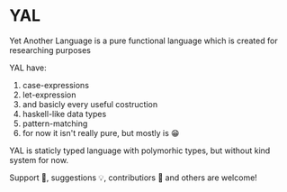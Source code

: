 # YAL
Yet Another Language is a pure functional language which is created for researching purposes

YAL have:
  1) case-expressions
  2) let-expression
  3) and basicly every useful costruction
  4) haskell-like data types
  5) pattern-matching
  6) for now it isn't really pure, but mostly is 😁
 
 YAL is staticly typed language with polymorhic types, but without kind system for now.
 
Support 💼, suggestions 💡, contributiors 🎅 and others are welcome! 
